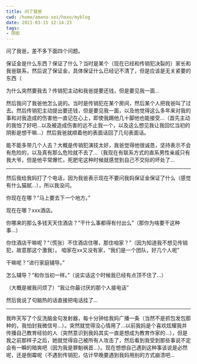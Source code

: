 ```yaml
---
title: 问了我爸
cwd: /home/amano-sei/hexo/myblog
date: 2021-03-15 12:14:23
tags:
- 阴影
---
```


问了我爸，差不多下面四个问题。

保证金是什么东西？保证了什么？当时是某个（现在已经和传销犯决裂的）家长和我爸联系，然后说了保证金，具体保证什么已经记不清了，但是应该是无关紧要的东西（

为什么突然要我去？传销犯主动和我爸提要还钱，但是要见我一面...

然后我问了我爸他怎么说的。当时是传销犯在某个房间，然后某个人把我爸叫了过去。然后传销犯主动提出要还钱，但是要见我一面，以及他觉得这么多年来对我的事和对我造成的伤害他一直记在心上，即使我踢他几十脚他也能接受...（首先主动的我怕了好吧...以及被造成伤害的远不止我一个，以及这么想见我让我回忆当初的阴影是想干嘛...）然后我爸就顺着他的表面话回了几句表面话。

能不能多带几个人去？大概是传销犯演技太好，我爸觉得他很诚恳，坚持表示不会有危险的，以及真有那么危险就不去了...（我现在有联系方式的直系男性亲戚只有我大爷，但是他平常爆忙，死肥宅这种时候就感觉到自己不交际的坏处了...

---

然后我给我妈打了个电话，因为我爸表示现在不要问我妈保证金保证了什么（感觉有什么猫腻...），所以我没问。

你现在在哪？“马上要去下一个地方。”

现在在哪？xxx酒店。

你哪来的那么多钱天天住酒店？“干什么事都得有付出么”（那你为啥要干这种事...）

你住酒店干嘛呢？“（慌张）不住酒店住哪，那住咱家？”（因为知道我不想见传销犯，故意那这个激我）。
咱家在xx又没有家，“我们是一个团队，好几个人呢”

干嘛呢？“进行家庭辅导。”

怎么辅导？“和你当初一样。”（说实话这个时候我已经有点顶不住了...）

（大概是被我问烦了）“我让你最讨厌的那个人接电话”

然后我说了句脑热的话直接把电话挂了...

---

我昨天写了个反洗脑金句发射器，每十分钟给我妈广播一条（当然不是抓包发包那种的，我怕封我微信号...）。突然就觉得没心情用了...以前我妈是个喜欢炫耀我并传播自己教育经验的人（突然意识到我妈其实一直是想成为教育作家的...），但是我之前那样子之后，她就觉得自己被所有人攻击了，然后看到我受到那些事说不定会有一瞬的暗爽吧（因为我是罪魁祸首...）。现在想想自己遇到这种事该说是必然呢，还是倒霉呢（不遇到传销犯，估计早晚要遇到我妈用别的方式崩溃吧...

